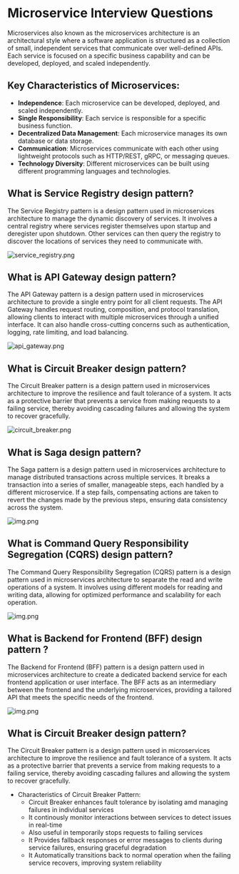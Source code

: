 # Microservice Interview Questions

Microservices also known as the microservices architecture is an architectural style where a software application is
structured as a collection of small, independent services that communicate over well-defined APIs. Each service is
focused on a specific business capability and can be developed, deployed, and scaled independently.

## Key Characteristics of Microservices:

- **Independence**: Each microservice can be developed, deployed, and scaled independently.
- **Single Responsibility**: Each service is responsible for a specific business function.
- **Decentralized Data Management**: Each microservice manages its own database or data storage.
- **Communication**: Microservices communicate with each other using lightweight protocols such as HTTP/REST, gRPC, or
  messaging queues.
- **Technology Diversity**: Different microservices can be built using different programming languages and technologies.

## What is Service Registry design pattern?

The Service Registry pattern is a design pattern used in microservices architecture to manage the dynamic discovery of
services. It involves a central registry where services register themselves upon startup and deregister upon shutdown.
Other services can then query the registry to discover the locations of services they need to communicate with.

![service_registry.png](images/service_registry.png)

## What is API Gateway design pattern?

The API Gateway pattern is a design pattern used in microservices architecture to provide a single entry point for all
client requests. The API Gateway handles request routing, composition, and protocol translation, allowing clients to
interact with multiple microservices through a unified interface. It can also handle cross-cutting concerns such as
authentication, logging, rate limiting, and load balancing.

![api_gateway.png](images/api_gateway.png)

## What is Circuit Breaker design pattern?

The Circuit Breaker pattern is a design pattern used in microservices architecture to improve the resilience and fault
tolerance of a system. It acts as a protective barrier that prevents a service from making requests to a failing
service, thereby avoiding cascading failures and allowing the system to recover gracefully.

![circuit_breaker.png](images/circuit_breaker.png)

## What is Saga design pattern?

The Saga pattern is a design pattern used in microservices architecture to manage distributed transactions across
multiple services. It breaks a transaction into a series of smaller, manageable steps, each handled by a different
microservice. If a step fails, compensating actions are taken to revert the changes made by the previous steps,
ensuring data consistency across the system.

![img.png](images/saga_pattern.png)

## What is Command Query Responsibility Segregation (CQRS) design pattern?

The Command Query Responsibility Segregation (CQRS) pattern is a design pattern used in microservices architecture to
separate the read and write operations of a system. It involves using different models for reading and writing data,
allowing for optimized performance and scalability for each operation.

![img.png](images/cqrs.png)

## What is Backend for Frontend (BFF) design pattern ?

The Backend for Frontend (BFF) pattern is a design pattern used in microservices architecture to create a dedicated
backend service for each frontend application or user interface. The BFF acts as an intermediary between the frontend
and the underlying microservices, providing a tailored API that meets the specific needs of the frontend.

![img.png](images/bff.png)

## What is Circuit Breaker design pattern?

The Circuit Breaker pattern is a design pattern used in microservices architecture to improve the resilience and fault
tolerance of a system. It acts as a protective barrier that prevents a service from making requests to a failing
service, thereby
avoiding cascading failures and allowing the system to recover gracefully.

* Characteristics of Circuit Breaker Pattern:
    - Circuit Breaker enhances fault tolerance by isolating amd managing failures in individual services
    - It continously monitor interactions between services to detect issues in real-time
    - Also useful in temporarily stops requests to failing services
    - It Provides fallback responses or error messages to clients during service failures, ensuring graceful degradation
    - It Automatically transitions back to normal operation when the failing service recovers, improving system
      reliability
    
